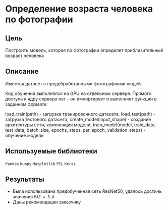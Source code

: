 # Определение возраста человека по фотографии

## Цель

Построить модель, которая по фотографии определит приблизительный возраст человека

## Описание

Имеется датасет с предобработанными фотографиями людей.

Код обучения выполнялся на GPU на отдельном сервере. Прямого доступа к ядру сервера нет - он импортирует и выполняет функции в заданном формате:

load_train(path) - загрузка тренировочного датасета,
load_test(path) - загрузка тестового датасета,
create_model(input_shape) - создание архитектуры сети, компиляция модели,
train_model(model, train_data, test_data, batch_size, epochs, steps_per_epoch, validation_steps) - обучение модели

## Используемые библиотеки
`Pandas`
`Numpy`
`Matplotlib`
`PIL`
`Keras`

## Результаты
* Была использована предобученная сеть ResNet50, удалось достичь значения `MAE = 5.8`
* Даны рекомендации заказчику
